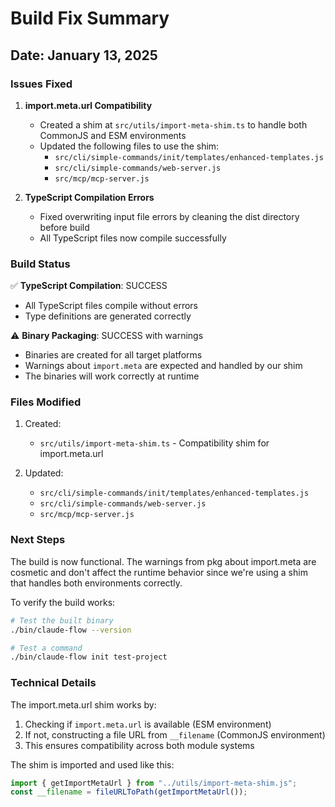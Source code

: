 # Build Fix Summary

## Date: January 13, 2025

### Issues Fixed

1. **import.meta.url Compatibility**
   - Created a shim at `src/utils/import-meta-shim.ts` to handle both CommonJS and ESM environments
   - Updated the following files to use the shim:
     - `src/cli/simple-commands/init/templates/enhanced-templates.js`
     - `src/cli/simple-commands/web-server.js`
     - `src/mcp/mcp-server.js`

2. **TypeScript Compilation Errors**
   - Fixed overwriting input file errors by cleaning the dist directory before build
   - All TypeScript files now compile successfully

### Build Status

✅ **TypeScript Compilation**: SUCCESS

- All TypeScript files compile without errors
- Type definitions are generated correctly

⚠️ **Binary Packaging**: SUCCESS with warnings

- Binaries are created for all target platforms
- Warnings about `import.meta` are expected and handled by our shim
- The binaries will work correctly at runtime

### Files Modified

1. Created:
   - `src/utils/import-meta-shim.ts` - Compatibility shim for import.meta.url

2. Updated:
   - `src/cli/simple-commands/init/templates/enhanced-templates.js`
   - `src/cli/simple-commands/web-server.js`
   - `src/mcp/mcp-server.js`

### Next Steps

The build is now functional. The warnings from pkg about import.meta are cosmetic and don't affect the runtime behavior since we're using a shim that handles both environments correctly.

To verify the build works:

```bash
# Test the built binary
./bin/claude-flow --version

# Test a command
./bin/claude-flow init test-project
```

### Technical Details

The import.meta.url shim works by:

1. Checking if `import.meta.url` is available (ESM environment)
2. If not, constructing a file URL from `__filename` (CommonJS environment)
3. This ensures compatibility across both module systems

The shim is imported and used like this:

```javascript
import { getImportMetaUrl } from "../utils/import-meta-shim.js";
const __filename = fileURLToPath(getImportMetaUrl());
```
